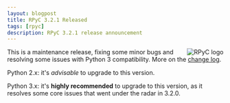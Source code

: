 ```yaml
---
layout: blogpost
title: RPyC 3.2.1 Released
tags: [rpyc]
description: RPyC 3.2.1 release announcement
---
```


<img src="http://rpyc.sourceforge.net/_static/rpyc3-logo-medium.png" title="RPyC logo" style="float:right" />

This is a maintenance release, fixing some minor bugs and resolving some issues with Python 3 
compatibility. More on the [change log](http://rpyc.sourceforge.net/changelog.html).

Python 2.x: it's *advisable* to upgrade to this version.

Python 3.x: it's **highly recommended** to upgrade to this version, as it resolves some core
issues that went under the radar in 3.2.0.
